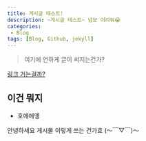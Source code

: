 ```yaml
---
title: 게시글 테스트!
description: ~게시글 테스트~ 넘모 어려워😭
categories:
 - Blog
tags: [Blog, Github, jekyll]
---
```


> 여기에 연하게 글이 써지는건가?

<!-- more -->

[링크 거는걸까?](https://www.naver.com)

## 이건 뭐지

* 호에에엥

안녕하세요 게시물 이렇게 쓰는 건가효 (～￣▽￣)～